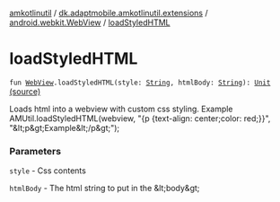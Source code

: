 [amkotlinutil](../../index.md) / [dk.adaptmobile.amkotlinutil.extensions](../index.md) / [android.webkit.WebView](index.md) / [loadStyledHTML](./load-styled-h-t-m-l.md)

# loadStyledHTML

`fun `[`WebView`](https://developer.android.com/reference/android/webkit/WebView.html)`.loadStyledHTML(style: `[`String`](https://kotlinlang.org/api/latest/jvm/stdlib/kotlin/-string/index.html)`, htmlBody: `[`String`](https://kotlinlang.org/api/latest/jvm/stdlib/kotlin/-string/index.html)`): `[`Unit`](https://kotlinlang.org/api/latest/jvm/stdlib/kotlin/-unit/index.html) [(source)](https://github.com/adaptmobile-organization/amkotlinutil/tree/master/amkotlinutil/src/main/java/dk/adaptmobile/amkotlinutil/extensions/WebViewExtensions.kt#L24)

Loads html into a webview with custom css styling. Example
AMUtil.loadStyledHTML(webview, "{p {text-align: center;color: red;}}", "&amp;lt;p&amp;gt;Example&amp;lt;/p&amp;gt;");

### Parameters

`style` - Css contents

`htmlBody` - The html string to put in the &amp;lt;body&amp;gt;